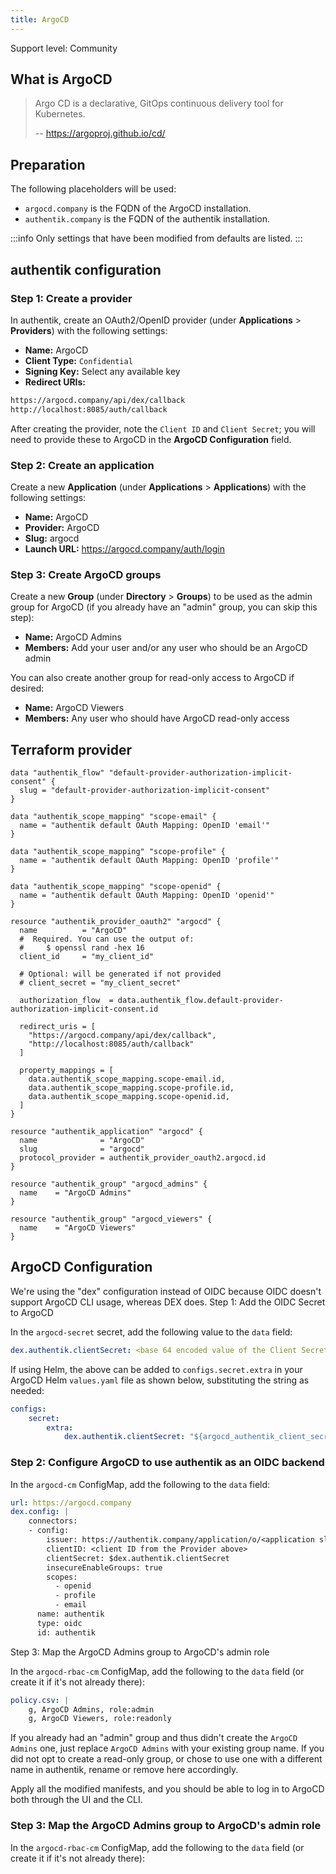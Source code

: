 ```yaml
---
title: ArgoCD
---
```


<span class="badge badge--secondary">Support level: Community</span>

## What is ArgoCD

> Argo CD is a declarative, GitOps continuous delivery tool for Kubernetes.
>
> -- https://argoproj.github.io/cd/

## Preparation

The following placeholders will be used:

- `argocd.company` is the FQDN of the ArgoCD installation.
- `authentik.company` is the FQDN of the authentik installation.

:::info
Only settings that have been modified from defaults are listed.
:::

## authentik configuration

### Step 1: Create a provider

In authentik, create an OAuth2/OpenID provider (under **Applications** > **Providers**) with the following settings:

- **Name:** ArgoCD
- **Client Type:** `Confidential`
- **Signing Key:** Select any available key
- **Redirect URIs:**
```md
https://argocd.company/api/dex/callback
http://localhost:8085/auth/callback
```

After creating the provider, note the `Client ID` and `Client Secret`; you will need to provide these to ArgoCD in the **ArgoCD Configuration** field.

### Step 2: Create an application

Create a new **Application** (under **Applications** > **Applications**) with the following settings:

- **Name:** ArgoCD
- **Provider:** ArgoCD
- **Slug:** argocd
- **Launch URL:** https://argocd.company/auth/login

### Step 3: Create ArgoCD groups

Create a new **Group** (under **Directory** > **Groups**) to be used as the admin group for ArgoCD (if you already have an "admin" group, you can skip this step):

- **Name:** ArgoCD Admins
- **Members:** Add your user and/or any user who should be an ArgoCD admin

You can also create another group for read-only access to ArgoCD if desired:

- **Name:** ArgoCD Viewers
- **Members:** Any user who should have ArgoCD read-only access

## Terraform provider

```hcl
data "authentik_flow" "default-provider-authorization-implicit-consent" {
  slug = "default-provider-authorization-implicit-consent"
}

data "authentik_scope_mapping" "scope-email" {
  name = "authentik default OAuth Mapping: OpenID 'email'"
}

data "authentik_scope_mapping" "scope-profile" {
  name = "authentik default OAuth Mapping: OpenID 'profile'"
}

data "authentik_scope_mapping" "scope-openid" {
  name = "authentik default OAuth Mapping: OpenID 'openid'"
}

resource "authentik_provider_oauth2" "argocd" {
  name          = "ArgoCD"
  #  Required. You can use the output of:
  #     $ openssl rand -hex 16
  client_id     = "my_client_id"

  # Optional: will be generated if not provided
  # client_secret = "my_client_secret"

  authorization_flow  = data.authentik_flow.default-provider-authorization-implicit-consent.id

  redirect_uris = [
    "https://argocd.company/api/dex/callback",
    "http://localhost:8085/auth/callback"
  ]

  property_mappings = [
    data.authentik_scope_mapping.scope-email.id,
    data.authentik_scope_mapping.scope-profile.id,
    data.authentik_scope_mapping.scope-openid.id,
  ]
}

resource "authentik_application" "argocd" {
  name              = "ArgoCD"
  slug              = "argocd"
  protocol_provider = authentik_provider_oauth2.argocd.id
}

resource "authentik_group" "argocd_admins" {
  name    = "ArgoCD Admins"
}

resource "authentik_group" "argocd_viewers" {
  name    = "ArgoCD Viewers"
}
```

## ArgoCD Configuration

We're using the "dex" configuration instead of OIDC because OIDC doesn't support ArgoCD CLI usage, whereas DEX does.
Step 1: Add the OIDC Secret to ArgoCD

In the `argocd-secret` secret, add the following value to the `data` field:
```yaml
dex.authentik.clientSecret: <base 64 encoded value of the Client Secret from the Provider above>
```

If using Helm, the above can be added to `configs.secret.extra` in your ArgoCD Helm `values.yaml` file as shown below, substituting the string as needed:
```yaml
configs:
    secret:
        extra:
            dex.authentik.clientSecret: "${argocd_authentik_client_secret}"
```

### Step 2: Configure ArgoCD to use authentik as an OIDC backend

In the `argocd-cm` ConfigMap, add the following to the `data` field:
```yaml
url: https://argocd.company
dex.config: |
    connectors:
    - config:
        issuer: https://authentik.company/application/o/<application slug defined in step 2>/
        clientID: <client ID from the Provider above>
        clientSecret: $dex.authentik.clientSecret
        insecureEnableGroups: true
        scopes:
          - openid
          - profile
          - email
      name: authentik
      type: oidc
      id: authentik
```

Step 3: Map the ArgoCD Admins group to ArgoCD's admin role

In the `argocd-rbac-cm` ConfigMap, add the following to the `data` field (or create it if it's not already there):
```yaml
policy.csv: |
    g, ArgoCD Admins, role:admin
    g, ArgoCD Viewers, role:readonly
```

If you already had an "admin" group and thus didn't create the `ArgoCD Admins` one, just replace `ArgoCD Admins` with your existing group name. If you did not opt to create a read-only group, or chose to use one with a different name in authentik, rename or remove here accordingly.

Apply all the modified manifests, and you should be able to log in to ArgoCD both through the UI and the CLI.

### Step 3: Map the ArgoCD Admins group to ArgoCD's admin role

In the `argocd-rbac-cm` ConfigMap, add the following to the `data` field (or create it if it's not already there):
